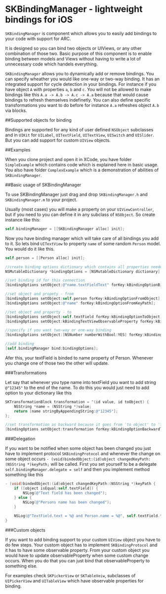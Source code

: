 # SKBindingManager - lightweight bindings for iOS

`SKBindingManager` is component which allows you to easily add bindings to your code with support for ARC. 

It is designed so you can bind two objects or UIViews, or any other combination of those two. Basic purpose of this component is to enable binding between models and Views without having to write a lot of unnecessary code which handels everything.

`SKBindingManager` allows you to dynamically add or remove bindings. You can specify wheather you would like one-way or two-way binding. It has an integrated support for cycle detection in your bindings. For instance if you have object `A` with properties `a`, `b` and `c`. You will not be allowed to make bindings like this `A.a -> A.b -> A.c -> A.a` because that would cause bindings to refresh themselves indefinetly. You can also define specific transformations you want to do before for instance `A.a` refreshes object `A.b` via blocks.

##Supported objects for binding

Bindings are supported for any kind of user defined `NSObject` subclasses and in `UIKit` for `UILabel`, `UITextField`, `UITextView`, `UISwitch` and `UISlider`. But you can add support for custom `UIView` objects.

##Examples

When you clone project and open it in XCode, you have folder `SimpleExample` which contains code which is explained here in basic usage. You also have folder `ComplexExample` which is a demonstration of abilities of `SKBindingManager`.

##Basic usage of SKBindingManager

To use SKBindingManager just drag and drop `SKBindingManager.h` and `SKBindingManager.m` to your project.

Usually (most cases) you will make a property on your `UIViewController`, but if you need to you can define it in any subclass of `NSObject`. So create instance like this:
```objective-c
self.bindingManager = [[SKBindingManager alloc] init];
```
Now you have binding manager which will take care of all bindings you add to it. So lets bind `UITextView` to property `name` of some random `Person` model. You would do it like this.
```objective-c
self.person = [[Person alloc] init];

//create binding options dictionary which contains all properties needed for binding
NSMutableDictionary *bindingOptions = [NSMutableDictionary dictionary];

//set binding id for this connection
[bindingOptions setObject:@"name.textFieldText" forKey:kBindingOptionBindId];

//set object and propety - from 
[bindingOptions setObject:self.person forKey:kBindingOptionFromObject];
[bindingOptions setObject:@"name" forKey:kBindingOptionFromKeyPath];

//set object and property - to
[bindingOptions setObject:self.textField forKey:kBindingOptionToObject];
[bindingOptions setObject:kBindingTextViewObservableProperty forKey:kBindingOptionToKeyPath];

//specify if you want two-way or one-way binding
[bindingOptions setObject:[NSNumber numberWithBool:YES] forKey:kBindingOptionTwoWayBinding];

//add binding
[self.bindingManager bind:bindingOptions];
```
 
Afer this, your textField is binded to name property of Person. Whenever you change one of those two the other will update.

###Transformations

Let say that whenever you type name into textField you want to add string `@"12345"` to the end of the name. To do this you would just need to add option to your dictionary like this
```objective-c
SKTransformationBlock transformation = ^(id value, id toObject) { 
	NSString *name = (NSString *)value;
	return [name stringByAppendingString:@"12345"];
};

//set transformation as backward because it goes from 'to object' to 'from object'
[bindingOptions setObject:transformation forKey:kBindingOptionBackwardTransformation];
```
###Delegation

If you want to be notified when some object has been changed you just have to implement protocol `SKBindingProtocol` and whenever the change on some object occurs `- (void)bindedObject:(id)object changedKeyPath:(NSString *)keyPath;` will be called. First you set yourself to be a delegate `self.bindingManager.delegate = self` and then you implement method something like this
```objective-c
- (void)bindedObject:(id)object changedKeyPath:(NSString *)keyPath {
   	if ([object isEqual:self.textField]) {
   		NSLog(@"Text field has been changed");
   	} else {
   		NSLog(@"Persons name has been changed");
   	}
   	
   	NSLog(@"TextField.text = %@ and Person.name = %@", self.textField.text, self.person.name);
}
```
###Custom objects

If you want to add binding support to your custom `UIView` object you have to do few steps. Your custom object has to implement `SKBindingProtocol` and it has to have some observable property. From your custom object you would have to update observableProperty when some custom change occurs. When you do that you can just bind that observableProperty to something else. 

For examples check `SKPickerView` or `SKTableVeiw`, subclasses of `UIPickerView` and `UITableView` which have observable properties for binding.